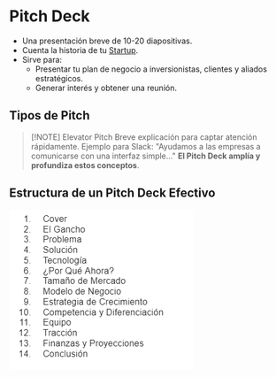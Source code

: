 # Pitch Deck
- Una presentación breve de 10-20 diapositivas.
- Cuenta la historia de tu [Startup](Empresa%20de%20Base%20Tecnológica%20II/01-Economía/17-Startups.md).
- Sirve para:
	- Presentar tu plan de negocio a inversionistas, clientes y aliados estratégicos.
	- Generar interés y obtener una reunión.

## Tipos de Pitch


> [!NOTE] Elevator Pitch
> Breve explicación para captar atención rápidamente.
> Ejemplo para Slack: "Ayudamos a las empresas a comunicarse con una interfaz simple..."
> **El Pitch Deck amplía y profundiza estos conceptos**.


## Estructura de un Pitch Deck Efectivo

![](img%20ebt2/Pasted%20image%2020240924225708.png)